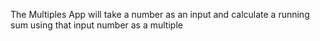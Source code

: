 The Multiples App will take a number as an input and calculate a running sum using that input number as a multiple
